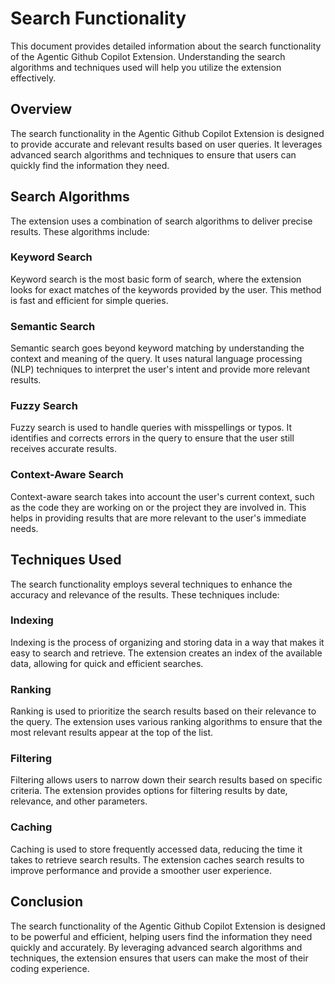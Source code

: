 # Search Functionality

This document provides detailed information about the search functionality of the Agentic Github Copilot Extension. Understanding the search algorithms and techniques used will help you utilize the extension effectively.

## Overview

The search functionality in the Agentic Github Copilot Extension is designed to provide accurate and relevant results based on user queries. It leverages advanced search algorithms and techniques to ensure that users can quickly find the information they need.

## Search Algorithms

The extension uses a combination of search algorithms to deliver precise results. These algorithms include:

### Keyword Search

Keyword search is the most basic form of search, where the extension looks for exact matches of the keywords provided by the user. This method is fast and efficient for simple queries.

### Semantic Search

Semantic search goes beyond keyword matching by understanding the context and meaning of the query. It uses natural language processing (NLP) techniques to interpret the user's intent and provide more relevant results.

### Fuzzy Search

Fuzzy search is used to handle queries with misspellings or typos. It identifies and corrects errors in the query to ensure that the user still receives accurate results.

### Context-Aware Search

Context-aware search takes into account the user's current context, such as the code they are working on or the project they are involved in. This helps in providing results that are more relevant to the user's immediate needs.

## Techniques Used

The search functionality employs several techniques to enhance the accuracy and relevance of the results. These techniques include:

### Indexing

Indexing is the process of organizing and storing data in a way that makes it easy to search and retrieve. The extension creates an index of the available data, allowing for quick and efficient searches.

### Ranking

Ranking is used to prioritize the search results based on their relevance to the query. The extension uses various ranking algorithms to ensure that the most relevant results appear at the top of the list.

### Filtering

Filtering allows users to narrow down their search results based on specific criteria. The extension provides options for filtering results by date, relevance, and other parameters.

### Caching

Caching is used to store frequently accessed data, reducing the time it takes to retrieve search results. The extension caches search results to improve performance and provide a smoother user experience.

## Conclusion

The search functionality of the Agentic Github Copilot Extension is designed to be powerful and efficient, helping users find the information they need quickly and accurately. By leveraging advanced search algorithms and techniques, the extension ensures that users can make the most of their coding experience.
